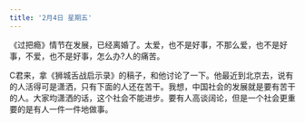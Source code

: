```yaml
---
title: '2月4日 星期五'
---
```

《过把瘾》情节在发展，已经离婚了。太爱，也不是好事，不那么爱，也不是好事，不爱，也不是好事，怎么办?人的痛苦。

C君来，拿《狮城舌战启示录》的稿子，和他讨论了一下。他最近到北京去，说有的人活得可是潇洒，只有下面的人还在苦干。我想，中国社会的发展就是要有苦干的人。大家均潇洒的话，这个社会不能进步。要有人高谈阔论，但是一个社会更重要的是有人一件一件地做事。